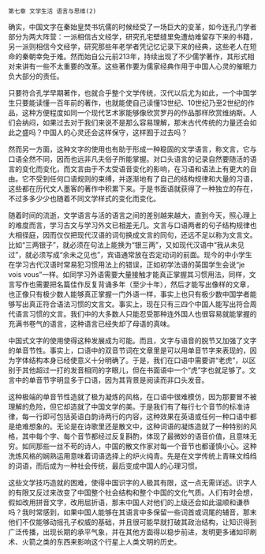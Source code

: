     第七章 文学生活 语言与思维(2) 

   确实，中国文字在秦始皇焚书坑儒的时候经受了一场巨大的变革，如今连孔门学者部分为两大阵营：一派相信古文经学，研究孔宅壁缝里免遭劫难留存下来的书籍，另一派则相信今文经学，研究那些年老学者凭记忆记录下来的经典，这些老人在短命的秦朝幸免于难。然而始自公元前213年，持续出现了不少儒学著作，其形式相对来讲有一些不太重要的改革。这些著作要为儒家经典作用于中国人心灵的催眠力负大部分的责任。

   只要符合孔学早期著作，也就合乎整个文学传统，汉代以后尤为如此，一个中国学生只要能读懂一百年前的著作，也就能使自己读懂13世纪、10世纪乃至2世纪的作品，这种方便程度如同一个现代艺术家能够像欣赏罗丹的作品那样欣赏维纳斯。人们会纳闷，如果过去对于我们来说不是那么容易理解，那末古代传统的力量还会如此之盛吗？中国人的心灵还会这样保守，这样囿于过去吗？

   然而另一方面，这种文字的使用也有助于形成一种稳固的文学语言，称文言，它与口语全然不同，因而也远非凡夫俗子所能掌握。对口头语言的记录自然要随活的语言的变化而变化，而文言由于不太受语音变化的影响，在习语和语法上有更大的自由。它不受到任何口语规则的束缚，并逐渐地有了自己的结构规律和大量的习语，这些都在历代文人墨客的著作中积累下来。于是书面语就获得了一种独立的存在，不过多多少少也随着不同文学样式的变化而变化。

   随着时间的流逝，文学语言与活的语言之间的差别越来越大，直到今天，照心理上的难度而言，学习古文与学习外文已相差无几。文言与口语两者的句子结构规律也大相径庭，因而仅仅把现代汉语的词句换成文言的同句，还远不足以称为文言文。比如“三两银子”，就必须在句法上能换为“银三两”，又如现代汉语中“我从未见过”，就必须写成“余未之见也”，宾语通常放在否定动词的前面。现今的中小学生在学习古代汉语时常易犯习惯用法上的错误，正如初学法语的英国学生会说“je vois vous”一样。如同学习外语需要大量接触才能真正掌握其习惯用法，同样，文言写作也需要把名篇佳作反复背诵多年（至少十年），然后才能写出像样的文章，也正像只有极少数人能够真正掌握一门外语一样，事实上也只有极少数中国学者能够写出真正符合语法习惯的文言文。事实上，现在只有三四个中国人能写出符合周代语言习惯的文言。我们中的大多数人只能忍受那种连外国人也很容易就能掌握的充满书卷气的语言，这种语言已经失却了母语的真味。

   中国式文字的使用使得这种发展成为可能。而且，文字与语音的脱节又加强了文字的单音节性。事实上，口语中的双音节词在文章里是可以用单音节字来表现的，因为字体结构本身已经使意义十分明确了。于是，我们在口语中需要讲“老虎”，以区别于其他超过一打的发音相同的字眼儿，但在书面语中一个“虎”字也就足够了。文言中的单音节字明显多于口语，因为其背景是阅读而非口头发音。

   这种极端的单音节性造就了极为凝炼的风格，在口语中很难模仿，因为那要冒不被理解的危险，但它却造就了中国文学的美。于是我们有了每行七个音节的标准诗律，每一行即可包括英语白韵诗两行的内容，这种效果在英语或任何一种口语中都是绝难想象的。无论是在诗歌里还是散文中，这种词语的凝炼造就了一种特别的风格，其中每个字、每个音节都经过反复斟酌，体现了最微妙的语音价值，且意味无穷。如同那些一丝不苟的诗人，中国的散文作家对每一个音节也都谨慎小心。这种洗炼风格的娴熟运用意味着词语选择上的炉火纯青。先是在文学传统上青睐文绉绉的词语，而后成为一种社会传统，最后变成中国人的心理习惯。

   这些文学技巧造就的困难，使得中国识字的人极其有限，这一点无需详述。识字人的有限又反过来改变了中国整个社会结构和整个中国的文化气质。人们有时会想，假如改用拼音文字，改用屈折语，那末中国人对他们的上级还会如此温顺和谦恭吗？我时常感到，如果中国人能够在其语言中多保留一些词首或词尾的辅音，那末他们不仅能够动摇孔子权威的基础，并且很可能早就打破其政治结构，让知识得到广泛传播，出现长期的承平气象，并在其他方面得以稳步前进，发明更多诸如印刷术、火箭之类的东西来影响这个行星上人类文明的历史。

